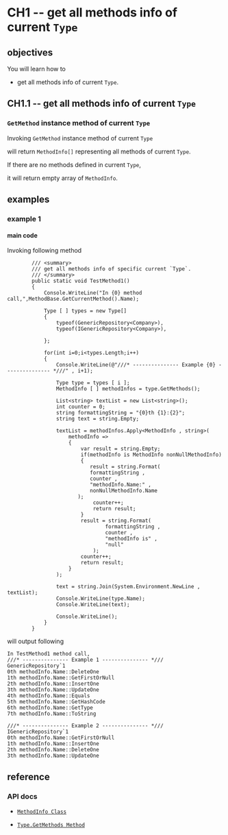 # CH1 -- get all methods info of current `Type`
## objectives
You will learn how to 

+ get all methods info of current `Type`.

## CH1.1 -- get all methods info of current `Type`
### `GetMethod` instance method of current `Type`
Invoking `GetMethod` instance method of current `Type` 

will return `MethodInfo[]` representing all methods of current `Type`.

If there are no methods defined in current `Type`,

it will return empty array of `MethodInfo`.

## examples
### example 1
#### main code
Invoking following method

```
        /// <summary>
        /// get all methods info of specific current `Type`.
        /// </summary>
        public static void TestMethod1()
        {
            Console.WriteLine("In {0} method call,",MethodBase.GetCurrentMethod().Name);

            Type [ ] types = new Type[]
            {
                typeof(GenericRepository<Company>),
                typeof(IGenericRepository<Company>),

            };

            for(int i=0;i<types.Length;i++) 
            {
                Console.WriteLine(@"///* --------------- Example {0} --------------- *///" , i+1);
                
                Type type = types [ i ];
                MethodInfo [ ] methodInfos = type.GetMethods();

                List<string> textList = new List<string>();
                int counter = 0;
                string formattingString = "{0}th {1}:{2}";
                string text = string.Empty;

                textList = methodInfos.Apply<MethodInfo , string>(
                    methodInfo =>
                    {
                        var result = string.Empty;
                        if(methodInfo is MethodInfo nonNullMethodInfo)
                        {
                           result = string.Format(
                           formattingString ,
                           counter ,
                           "methodInfo.Name:" ,
                           nonNullMethodInfo.Name
                       );
                            counter++;
                            return result;
                        }
                        result = string.Format(
                                formattingString ,
                                counter ,
                                "methodInfo is" ,
                                "null"
                            );
                        counter++;
                        return result;
                    }
                );

                text = string.Join(System.Environment.NewLine , textList);
                Console.WriteLine(type.Name);
                Console.WriteLine(text);

                Console.WriteLine();
            }
        }
```

will output following

```
In TestMethod1 method call,
///* --------------- Example 1 --------------- *///
GenericRepository`1
0th methodInfo.Name::DeleteOne
1th methodInfo.Name::GetFirstOrNull
2th methodInfo.Name::InsertOne
3th methodInfo.Name::UpdateOne
4th methodInfo.Name::Equals
5th methodInfo.Name::GetHashCode
6th methodInfo.Name::GetType
7th methodInfo.Name::ToString

///* --------------- Example 2 --------------- *///
IGenericRepository`1
0th methodInfo.Name::GetFirstOrNull
1th methodInfo.Name::InsertOne
2th methodInfo.Name::DeleteOne
3th methodInfo.Name::UpdateOne

```

## reference
### API docs
+ [`MethodInfo Class`](https://learn.microsoft.com/en-us/dotnet/api/system.reflection.methodinfo?view=net-8.0)

+ [`Type.GetMethods Method`](https://learn.microsoft.com/en-us/dotnet/api/system.type.getmethods?view=net-8.0)